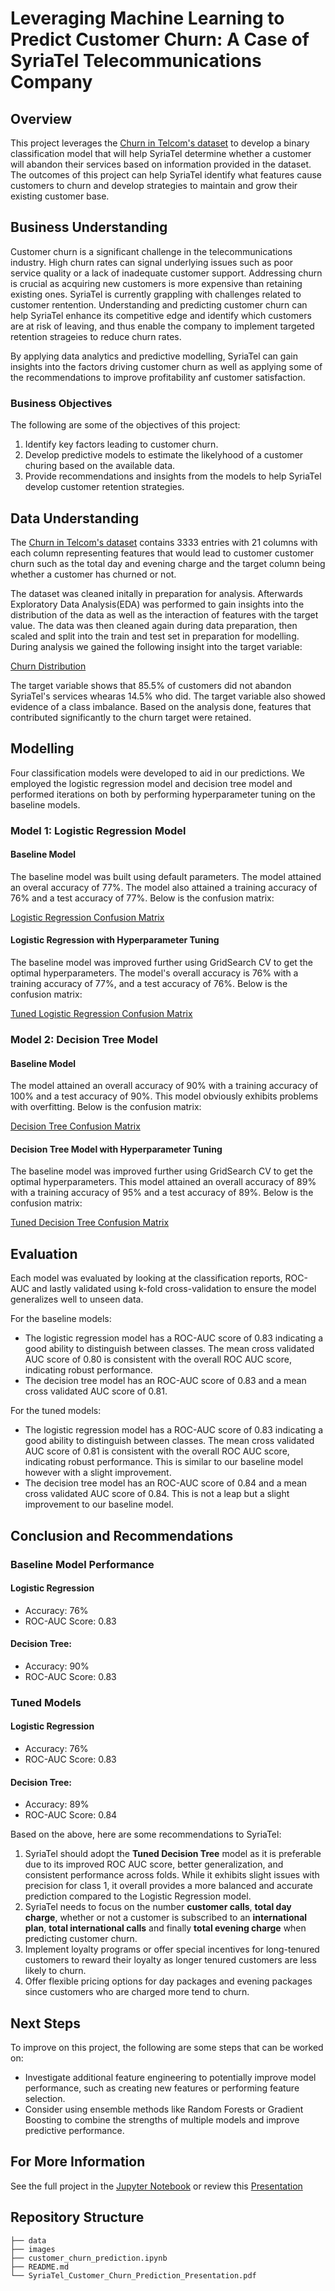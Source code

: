 # Leveraging Machine Learning to Predict Customer Churn: A Case of SyriaTel Telecommunications Company

## Overview
This project leverages the [Churn in Telcom's dataset](https://www.kaggle.com/datasets/becksddf/churn-in-telecoms-dataset) to develop a binary classification model that will help SyriaTel determine whether a customer will abandon their services based on information provided in the dataset. The outcomes of this project can help SyriaTel identify what features cause customers to churn and develop strategies to maintain and grow their existing customer base.

## Business Understanding
Customer churn is a significant challenge in the telecommunications industry. High churn rates can signal underlying issues such as poor service quality or a lack of inadequate customer support. Addressing churn is crucial as acquiring new customers is more expensive than retaining existing ones. SyriaTel is currently grappling with challenges related to customer rentention. Understanding and predicting customer churn can help SyriaTel enhance its competitive edge and identify which customers are at risk of leaving, and thus enable the company to implement targeted retention strageies to reduce churn rates.

By applying data analytics and predictive modelling, SyriaTel can gain insights into the factors driving customer churn as well as applying some of the recommendations to improve profitability anf customer satisfaction.

### Business Objectives
The following are some of the objectives of this project:
1. Identify key factors leading to customer churn.
2. Develop predictive models to estimate the likelyhood of a customer churing based on the available data.
3. Provide recommendations and insights from the models to help SyriaTel develop customer retention strategies.

## Data Understanding
The [Churn in Telcom's dataset](https://www.kaggle.com/datasets/becksddf/churn-in-telecoms-dataset) contains 3333 entries with 21 columns with each column representing features that would lead to customer customer churn such as the total day and evening charge and the target column being whether a customer has churned or not. 

The dataset was cleaned initally in preparation for analysis. Afterwards Exploratory Data Analysis(EDA) was performed to gain insights into the distribution of the data as well as the interaction of features with the target value. The data was then cleaned again during data preparation, then scaled and split into the train and test set in preparation for modelling. During analysis we gained the following insight into the target variable:

[Churn Distribution](./images/churn_distribution.png)

The target variable shows that 85.5% of customers did not abandon SyriaTel's services whearas 14.5% who did. The target variable also showed evidence of a class imbalance. Based on the analysis done, features that contributed significantly to the churn target were retained.

## Modelling
Four classification models were developed to aid in our predictions. We employed the logistic regression model and decision tree model and performed iterations on both by performing hyperparameter tuning on the baseline models.

### Model 1: Logistic Regression Model
#### Baseline Model
The baseline model was built using default parameters. The model attained an overal accuracy of 77%. The model also attained a training accuracy of 76% and a test accuracy of 77%. Below is the confusion matrix:

[Logistic Regression Confusion Matrix](./images/log_reg_matrix.png)

#### Logistic Regression with Hyperparameter Tuning
The baseline model was improved further using GridSearch CV to get the optimal hyperparameters. The model's overall accuracy is 76% with a training accuracy of 77%, and a test accuracy of 76%. Below is the confusion matrix:

[Tuned Logistic Regression Confusion Matrix](./images/tuned_log_reg_matrix.png)

### Model 2: Decision Tree Model
#### Baseline Model
The model attained an overall accuracy of 90% with a training accuracy of 100% and a test accuracy of 90%. This model obviously exhibits problems with overfitting. Below is the confusion matrix:

[Decision Tree Confusion Matrix](./images/desc_tree_matrix.png)

#### Decision Tree Model with Hyperparameter Tuning
The baseline model was improved further using GridSearch CV to get the optimal hyperparameters. This model attained an overall accuracy of 89% with a training accuracy of 95% and a test accuracy of 89%. Below is the confusion matrix:

[Tuned Decision Tree Confusion Matrix](./images/tuned_desi_tree_matrix.png)

## Evaluation
Each model was evaluated by looking at the classification reports, ROC-AUC and lastly validated using k-fold cross-validation to ensure the model generalizes well to unseen data.

For the baseline models:
- The logistic regression model has a ROC-AUC score of 0.83 indicating a good ability to distinguish between classes. The mean cross validated AUC score of 0.80 is consistent with the overall ROC AUC score, indicating robust performance.
- The decision tree model has an ROC-AUC score of 0.83 and a mean cross validated AUC score of 0.81.

For the tuned models:
- The logistic regression model has a ROC-AUC score of 0.83 indicating a good ability to distinguish between classes. The mean cross validated AUC score of 0.81 is consistent with the overall ROC AUC score, indicating robust performance. This is similar to our baseline model however with a slight improvement.
- The decision tree model has an ROC-AUC score of 0.84 and a mean cross validated AUC score of 0.84. This is not a leap but a slight improvement to our baseline model.

## Conclusion and Recommendations
### Baseline Model Performance
#### Logistic Regression
- Accuracy: 76%
- ROC-AUC Score: 0.83

#### Decision Tree:
- Accuracy: 90%
- ROC-AUC Score: 0.83

### Tuned Models
#### Logistic Regression
- Accuracy: 76%
- ROC-AUC Score: 0.83

#### Decision Tree:
- Accuracy: 89%
- ROC-AUC Score: 0.84


Based on the above, here are some recommendations to SyriaTel:
1. SyriaTel should adopt the **Tuned Decision Tree** model as it is preferable due to its improved ROC AUC score, better generalization, and consistent performance across folds. While it exhibits slight issues with precision for class 1, it overall provides a more balanced and accurate prediction compared to the Logistic Regression model.
2.  SyriaTel needs to focus on the number **customer calls**, **total day charge**, whether or not a customer is subscribed to an **international plan**, **total international calls** and finally **total evening charge** when predicting customer churn.
3. Implement loyalty programs or offer special incentives for long-tenured customers to reward their loyalty as longer tenured customers are less likely to churn.
4. Offer flexible pricing options for day packages and evening packages since customers who are charged more tend to churn.

## Next Steps
To improve on this project, the following are some steps that can be worked on:
- Investigate additional feature engineering to potentially improve model performance, such as creating new features or performing feature selection.
- Consider using ensemble methods like Random Forests or Gradient Boosting to combine the strengths of multiple models and improve predictive performance.

## For More Information
See the full project in the [Jupyter Notebook](./customer_churn_prediction.ipynb) or review this [Presentation](./SyriaTel_Customer_Churn_Prediction_Presentation.pdf)

## Repository Structure
```
├── data
├── images
├── customer_churn_prediction.ipynb
├── README.md
└── SyriaTel_Customer_Churn_Prediction_Presentation.pdf
```